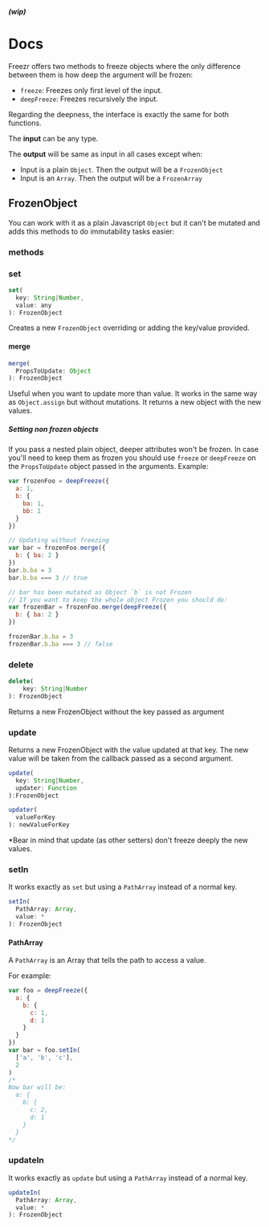 ***(wip)***
# Docs

Freezr offers two methods to freeze objects where the only difference between them is how deep the argument will be frozen:

 - `freeze`: Freezes only first level of the input.
 - `deepFreeze`: Freezes recursively the input.

Regarding the deepness, the interface is exactly the same for both functions.

The **input** can be any type.

The **output** will be same as input in all cases except when:

- Input is a plain `Object`. Then the output will be a `FrozenObject`
- Input is an `Array`. Then the output will be a `FrozenArray`

## FrozenObject

You can work with it as a plain Javascript `Object` but it can't be mutated and adds this methods to do immutability tasks easier:

### methods

### set

```js
set(
  key: String|Number,
  value: any
): FrozenObject
```
Creates a new `FrozenObject` overriding or adding the key/value provided.

#### merge

```js
merge(
  PropsToUpdate: Object
): FrozenObject
```

Useful when you want to update more than value. It works in the same way as `Object.assign` but without mutations. It returns a new object with the new values.

##### Setting non frozen objects

If you pass a nested plain object, deeper attributes won't be frozen. In case you'll need to keep them as frozen you should use `freeze` or `deepFreeze` on the `PropsToUpdate` object passed in the arguments. Example:

```js
var frozenFoo = deepFreeze({
  a: 1,
  b: {
    ba: 1,
    bb: 1
  }
})

// Updating without freezing
var bar = frozenFoo.merge({
  b: { ba: 2 }
})
bar.b.ba = 3
bar.b.ba === 3 // true

// bar has been mutated as Object `b` is not Frozen
// If you want to keep the whole object Frozen you should do:
var frozenBar = frozenFoo.merge(deepFreeze({
  b: { ba: 2 }
})

frozenBar.b.ba = 3
frozenBar.b.ba === 3 // false
```

### delete

```js
delete(
	key: String|Number
): FrozenObject
```
Returns a new FrozenObject without the key passed as argument

### update

Returns a new FrozenObject with the value updated at that key. The new value will be taken from the callback passed as a second argument.

```js
update(
  key: String|Number,
  updater: Function
):FrozenObject

updater(
  valueForKey
): newValueForKey
```
\*Bear in mind that update (as other setters) don't freeze deeply the new values.


### setIn

It works exactly as `set` but using a `PathArray` instead of a normal key.

```js
setIn(
  PathArray: Array,
  value: *
): FrozenObject
```

#### PathArray

A `PathArray` is an Array that tells the path to access a value.

For example:

```js
var foo = deepFreeze({
  a: {
    b: {
      c: 1,
      d: 1
    }
  }
})
var bar = foo.setIn(
  ['a', 'b', 'c'],
  2
)
/*
Now bar will be:
  a: {
    b: {
      c: 2,
      d: 1
    }
  }
*/
```

### updateIn

It works exactly as `update` but using a `PathArray` instead of a normal key.

```js
updateIn(
  PathArray: Array,
  value: *
): FrozenObject
```
